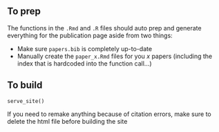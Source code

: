 ## To prep

The functions in the `.Rmd` and `.R` files should auto prep and generate everything for the publication page aside from two things:
- Make sure `papers.bib` is completely up-to-date
- Manually create the `paper_x.Rmd` files for you *x* papers (including the index that is hardcoded into the function call...)

## To build
```
serve_site()
```

If you need to remake anything because of citation errors, make sure to delete the html file before building the site